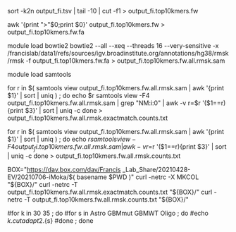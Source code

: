 

sort -k2n output_fi.tsv | tail -10 | cut -f1 > output_fi.top10kmers.fw


awk '{print ">"$0;print $0}' output_fi.top10kmers.fw > output_fi.top10kmers.fw.fa

module load bowtie2
bowtie2 --all --xeq --threads 16 --very-sensitive -x /francislab/data1/refs/sources/igv.broadinstitute.org/annotations/hg38/rmsk/rmsk -f output_fi.top10kmers.fw.fa > output_fi.top10kmers.fw.all.rmsk.sam

module load samtools




for r in $( samtools view output_fi.top10kmers.fw.all.rmsk.sam | awk '{print $1}' | sort | uniq ) ; do
echo $r
samtools view -F4 output_fi.top10kmers.fw.all.rmsk.sam | grep "NM:i:0" | awk -v r=$r '($1==r){print $3}' | sort | uniq -c
done > output_fi.top10kmers.fw.all.rmsk.exactmatch.counts.txt



for r in $( samtools view output_fi.top10kmers.fw.all.rmsk.sam | awk '{print $1}' | sort | uniq ) ; do
echo $r
samtools view -F4 output_fi.top10kmers.fw.all.rmsk.sam | awk -v r=$r '($1==r){print $3}' | sort | uniq -c
done > output_fi.top10kmers.fw.all.rmsk.counts.txt


BOX="https://dav.box.com/dav/Francis _Lab_Share/20210428-EV/20210706-iMoka/$( basename $PWD )"
curl -netrc -X MKCOL "${BOX}/"
curl -netrc -T output_fi.top10kmers.fw.all.rmsk.exactmatch.counts.txt "${BOX}/"
curl -netrc -T output_fi.top10kmers.fw.all.rmsk.counts.txt "${BOX}/"






#for k in 30 35 ; do
#for s in Astro GBMmut GBMWT Oligo ; do
#echo ${k}.cutadapt2.${s}
#done ; done


